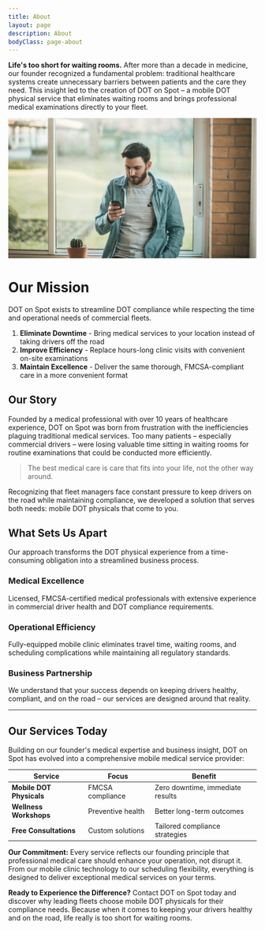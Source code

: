```yaml
---
title: About
layout: page
description: About
bodyClass: page-about
---
```


**Life's too short for waiting rooms.** After more than a decade in medicine, our founder recognized a fundamental problem: traditional healthcare systems create unnecessary barriers between patients and the care they need. This insight led to the creation of DOT on Spot – a mobile DOT physical service that eliminates waiting rooms and brings professional medical examinations directly to your fleet.

![DOT on Spot Mobile Medical Services](/images/thom-holmes-Lrfw0U_o9I0-unsplash.jpg)

# Our Mission

DOT on Spot exists to streamline DOT compliance while respecting the time and operational needs of commercial fleets.

1. **Eliminate Downtime** - Bring medical services to your location instead of taking drivers off the road
2. **Improve Efficiency** - Replace hours-long clinic visits with convenient on-site examinations
3. **Maintain Excellence** - Deliver the same thorough, FMCSA-compliant care in a more convenient format

## Our Story

Founded by a medical professional with over 10 years of healthcare experience, DOT on Spot was born from frustration with the inefficiencies plaguing traditional medical services. Too many patients – especially commercial drivers – were losing valuable time sitting in waiting rooms for routine examinations that could be conducted more efficiently.

> The best medical care is care that fits into your life, not the other way around.

Recognizing that fleet managers face constant pressure to keep drivers on the road while maintaining compliance, we developed a solution that serves both needs: mobile DOT physicals that come to you.

## What Sets Us Apart

Our approach transforms the DOT physical experience from a time-consuming obligation into a streamlined business process.

### Medical Excellence
Licensed, FMCSA-certified medical professionals with extensive experience in commercial driver health and DOT compliance requirements.

### Operational Efficiency
Fully-equipped mobile clinic eliminates travel time, waiting rooms, and scheduling complications while maintaining all regulatory standards.

### Business Partnership
We understand that your success depends on keeping drivers healthy, compliant, and on the road – our services are designed around that reality.

---

## Our Services Today

Building on our founder's medical expertise and business insight, DOT on Spot has evolved into a comprehensive mobile medical service provider:

| Service | Focus | Benefit |
| ------- | ----- | ------- |
| **Mobile DOT Physicals** | FMCSA compliance | Zero downtime, immediate results |
| **Wellness Workshops** | Preventive health | Better long-term outcomes |
| **Free Consultations** | Custom solutions | Tailored compliance strategies |

**Our Commitment:** Every service reflects our founding principle that professional medical care should enhance your operation, not disrupt it. From our mobile clinic technology to our scheduling flexibility, everything is designed to deliver exceptional medical services on your terms.

**Ready to Experience the Difference?** Contact DOT on Spot today and discover why leading fleets choose mobile DOT physicals for their compliance needs. Because when it comes to keeping your drivers healthy and on the road, life really is too short for waiting rooms.
